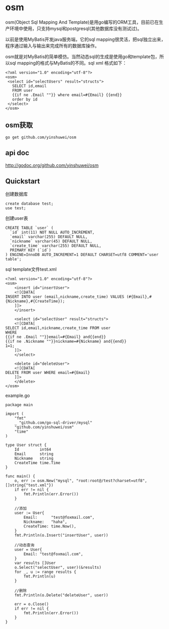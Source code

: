 osm
===

osm(Object Sql Mapping And Template)是用go编写的ORM工具，目前已在生产环境中使用，只支持mysql和postgresql(其他数据库没有测试过)。

以前是使用MyBatis开发java服务端，它的sql mapping很灵活，把sql独立出来，程序通过输入与输出来完成所有的数据库操作。

osm就是对MyBatis的简单模仿。当然动态sql的生成是使用go和template包，所以sql mapping的格式与MyBatis的不同。sql xml 格式如下：

	<?xml version="1.0" encoding="utf-8"?>
	<osm>
	 <select id="selectUsers" result="structs">
	   SELECT id,email
	   FROM user
	   {{if ne .Email ""}} where email=#{Email} {{end}}
	   order by id
	 </select>
	</osm>


## osm获取

	go get github.com/yinshuwei/osm

## api doc

http://godoc.org/github.com/yinshuwei/osm

## Quickstart

创建数据库
	
	create database test;
	use test;

创建user表
	
	CREATE TABLE `user` (
	  `id` int(11) NOT NULL AUTO_INCREMENT,
	  `email` varchar(255) DEFAULT NULL,
	  `nickname` varchar(45) DEFAULT NULL,
	  `create_time` varchar(255) DEFAULT NULL,
	  PRIMARY KEY (`id`)
	) ENGINE=InnoDB AUTO_INCREMENT=1 DEFAULT CHARSET=utf8 COMMENT='user table';

sql template文件test.xml

	<?xml version="1.0" encoding="utf-8"?>
	<osm>
	    <insert id="insertUser">
	    <![CDATA[
	INSERT INTO user (email,nickname,create_time) VALUES (#{Email},#{Nickname},#{CreateTime});
	    ]]>
	    </insert>
	
	    <select id="selectUser" result="structs">
	    <![CDATA[
	SELECT id,email,nickname,create_time FROM user 
	WHERE 
	{{if ne .Email ""}}email=#{Email} and{{end}}
	{{if ne .Nickname ""}}nickname=#{Nickname} and{{end}}
	1=1;
	    ]]>
	    </select>
	
	    <delete id="deleteUser">
	    <![CDATA[
	DELETE FROM user WHERE email=#{Email}
	    ]]>
	    </delete>
	</osm>

example.go
	
	package main
	
	import (
		"fmt"
		_ "github.com/go-sql-driver/mysql"
		"github.com/yinshuwei/osm"
		"time"
	)
	
	type User struct {
		Id         int64
		Email      string
		Nickname   string
		CreateTime time.Time
	}
	
	func main() {
		o, err := osm.New("mysql", "root:root@/test?charset=utf8", []string{"test.xml"})
		if err != nil {
			fmt.Println(err.Error())
		}
	
		//添加
		user := User{
			Email:      "test@foxmail.com",
			Nickname:   "haha",
			CreateTime: time.Now(),
		}
		fmt.Println(o.Insert("insertUser", user))
	
		//动态查询
		user = User{
			Email: "test@foxmail.com",
		}
		var results []User
		o.Select("selectUser", user)(&results)
		for _, u := range results {
			fmt.Println(u)
		}
	
		//删除
		fmt.Println(o.Delete("deleteUser", user))
	
		err = o.Close()
		if err != nil {
			fmt.Println(err.Error())
		}
	}

